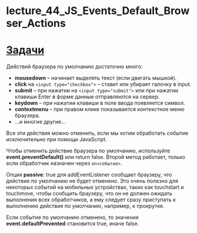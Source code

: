 # lecture_44_JS_Events_Default_Browser_Actions  

#  [Задачи ](https://github.com/schoolteacherMP/lecture_44_JS_Events_Default_Browser_Actions/blob/main/tasks.md)  

Действий браузера по умолчанию достаточно много:  

-  **mousedown** – начинает выделять текст (если двигать мышкой).  
-  **click** на `<input type="checkbox">` – ставит или убирает галочку в input.  
-  **submit** – при нажатии на `<input type="submit">` или при нажатии клавиши Enter в форме данные отправляются на сервер.  
-  **keydown** – при нажатии клавиши в поле ввода появляется символ.  
-  **contextmenu** – при правом клике показывается контекстное меню браузера.  
-  …и многие другие…  

Все эти действия можно отменить, если мы хотим обработать событие исключительно при помощи JavaScript.  

Чтобы отменить действие браузера по умолчанию, используйте **event.preventDefault()** или return false. Второй метод работает, только если обработчик назначен через `on<событие>`.  

Опция **passive**: true для addEventListener сообщает браузеру, что действие по умолчанию не будет отменено. Это очень полезно для некоторых событий на мобильных устройствах, таких как touchstart и touchmove, чтобы сообщить браузеру, что он не должен ожидать выполнения всех обработчиков, а ему следует сразу приступать к выполнению действия по умолчанию, например, к прокрутке.  

Если событие по умолчанию отменено, то значение **event.defaultPrevented** становится true, иначе false.  

